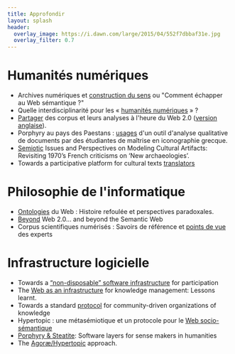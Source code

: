```yaml
---
title: Approfondir
layout: splash
header:
  overlay_image: https://i.dawn.com/large/2015/04/552f7dbbaf31e.jpg
  overlay_filter: 0.7
---
```


# Humanités numériques

* Archives numériques et [construction du sens](http://publications.icd.utt.fr/9cfcf4c600c7d2611c4f9bb67024b890) ou "Comment échapper au Web sémantique ?"
* Quelle interdisciplinarité pour les « [humanités numériques](http://publications.icd.utt.fr/6b403ea646c2f6c3c120f02c0ee174ba) » ?
* [Partager](http://publications.icd.utt.fr/a8e03f29acc44aab09e9fadcae016918) des corpus et leurs analyses à l'heure du Web 2.0 ([version anglaise](http://publications.icd.utt.fr/a8e03f29acc44aab09e9fadcae0136fd)). 
* Porphyry au pays des Paestans : [usages](http://publications.icd.utt.fr/ce329c153e7b8873a03ec028470214b8) d'un outil d'analyse qualitative de documents par des étudiantes de maîtrise en iconographie grecque.
* [Semiotic](http://publications.icd.utt.fr/f76f88356be3ad71244879efa40ac3c3) Issues and Perspectives on Modeling Cultural Artifacts: Revisiting 1970’s French criticisms on ‘New archaeologies’.
* Towards a participative platform for cultural texts [translators](http://publications.icd.utt.fr/316a93a7d5280e99f1c696309a00bf49)

# Philosophie de l'informatique

* [Ontologies](http://publications.icd.utt.fr/6b403ea646c2f6c3c120f02c0e264dd6) du Web : Histoire refoulée et perspectives paradoxales.
* [Beyond](http://publications.icd.utt.fr/71376a63935238483d1e86d569000d5b) Web 2.0... and beyond the Semantic Web
* Corpus scientifiques numérisés : Savoirs de référence et [points de vue](http://publications.icd.utt.fr/ce329c153e7b8873a03ec0284701e69c) des experts

# Infrastructure logicielle

* Towards a [“non-disposable” software infrastructure](http://publications.icd.utt.fr/7784ac5c256a3e819d3b28c01433af0b) for participation
* The [Web as an infrastructure](http://publications.icd.utt.fr/a20320ce4a3cbc8189fc209620054144) for knowledge management: Lessons learnt.
* Towards a standard [protocol](http://publications.icd.utt.fr/ce329c153e7b8873a03ec02847023ca9) for community-driven organizations of knowledge 
* Hypertopic : une métasémiotique et un protocole pour le [Web socio-sémantique](http://publications.icd.utt.fr/ce329c153e7b8873a03ec0284701371d)
* [Porphyry & Steatite](http://publications.icd.utt.fr/67ca5e52a936fd8998a2bfc6cd70c34f): Software layers for sense makers in humanities
* The [Agoræ/Hypertopic](http://publications.icd.utt.fr/b743575e7c79c308b22e7703b99a2f89) approach.



